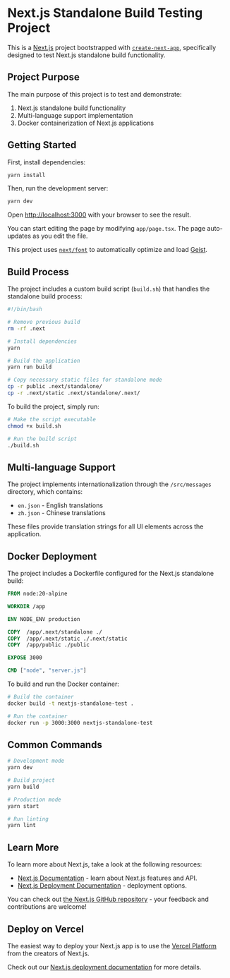 # Next.js Standalone Build Testing Project

This is a [Next.js](https://nextjs.org) project bootstrapped with [`create-next-app`](https://nextjs.org/docs/app/api-reference/cli/create-next-app), specifically designed to test Next.js standalone build functionality.

## Project Purpose

The main purpose of this project is to test and demonstrate:
1. Next.js standalone build functionality
2. Multi-language support implementation
3. Docker containerization of Next.js applications

## Getting Started

First, install dependencies:

```bash
yarn install
```

Then, run the development server:

```bash
yarn dev
```

Open [http://localhost:3000](http://localhost:3000) with your browser to see the result.

You can start editing the page by modifying `app/page.tsx`. The page auto-updates as you edit the file.

This project uses [`next/font`](https://nextjs.org/docs/app/building-your-application/optimizing/fonts) to automatically optimize and load [Geist](https://vercel.com/font).

## Build Process

The project includes a custom build script (`build.sh`) that handles the standalone build process:

```bash
#!/bin/bash

# Remove previous build
rm -rf .next

# Install dependencies
yarn

# Build the application
yarn run build

# Copy necessary static files for standalone mode
cp -r public .next/standalone/
cp -r .next/static .next/standalone/.next/ 
```

To build the project, simply run:

```bash
# Make the script executable
chmod +x build.sh

# Run the build script
./build.sh
```

## Multi-language Support

The project implements internationalization through the `/src/messages` directory, which contains:
- `en.json` - English translations
- `zh.json` - Chinese translations

These files provide translation strings for all UI elements across the application.

## Docker Deployment

The project includes a Dockerfile configured for the Next.js standalone build:

```dockerfile
FROM node:20-alpine 

WORKDIR /app

ENV NODE_ENV production

COPY  /app/.next/standalone ./
COPY  /app/.next/static ./.next/static
COPY  /app/public ./public

EXPOSE 3000

CMD ["node", "server.js"] 
```

To build and run the Docker container:

```bash
# Build the container
docker build -t nextjs-standalone-test .

# Run the container
docker run -p 3000:3000 nextjs-standalone-test
```

## Common Commands

```bash
# Development mode
yarn dev

# Build project
yarn build

# Production mode
yarn start

# Run linting
yarn lint
```

## Learn More

To learn more about Next.js, take a look at the following resources:

- [Next.js Documentation](https://nextjs.org/docs) - learn about Next.js features and API.
- [Next.js Deployment Documentation](https://nextjs.org/docs/app/building-your-application/deploying) - deployment options.

You can check out [the Next.js GitHub repository](https://github.com/vercel/next.js) - your feedback and contributions are welcome!

## Deploy on Vercel

The easiest way to deploy your Next.js app is to use the [Vercel Platform](https://vercel.com/new?utm_medium=default-template&filter=next.js&utm_source=create-next-app&utm_campaign=create-next-app-readme) from the creators of Next.js.

Check out our [Next.js deployment documentation](https://nextjs.org/docs/app/building-your-application/deploying) for more details.
